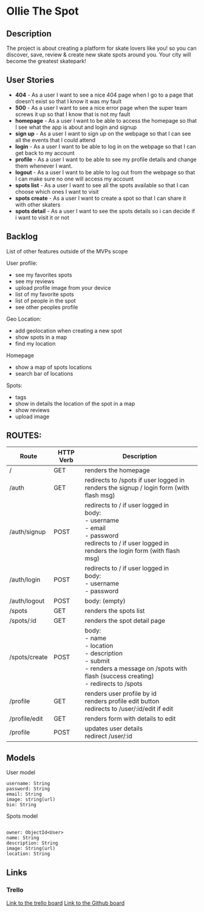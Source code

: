 # Ollie The Spot

## Description

The project is about creating a platform for skate lovers like you! so you can discover, save, review & create new skate spots around you. Your city will become the greatest skatepark!
 
## User Stories

- **404** - As a user I want to see a nice 404 page when I go to a page that doesn’t exist so that I know it was my fault 
- **500** - As a user I want to see a nice error page when the super team screws it up so that I know that is not my fault
- **homepage** - As a user I want to be able to access the homepage so that I see what the app is about and login and signup
- **sign up** - As a user I want to sign up on the webpage so that I can see all the events that I could attend
- **login** - As a user I want to be able to log in on the webpage so that I can get back to my account
- **profile** - As a user I want to be able to see my profile details and change them whenever I want.
- **logout** - As a user I want to be able to log out from the webpage so that I can make sure no one will access my account
- **spots list** - As a user I want to see all the spots available so that I can choose which ones I want to visit
- **spots create** - As a user I want to create a spot so that I can share it with other skaters
- **spots detail** - As a user I want to see the spots details so i can decide if i want to visit it or not

## Backlog

List of other features outside of the MVPs scope

User profile:

- see my favorites spots
- see my reviews
- upload profile image from your device
- list of my favorite spots 
- list of people in the spot
- see other peoples profile

Geo Location:

- add geolocation when creating a new spot 
- show spots in a map
- find my location

Homepage

- show a map of spots locations
- search bar of locations

Spots:

- tags
- show in details the location of the spot in a map
- show reviews
- upload image

## ROUTES:
|Route|HTTP Verb | Description|
|---|---|---|
|/|GET|renders the homepage|
|/auth|GET|redirects to /spots if user logged in <br> renders the signup / login form (with flash msg)|
|/auth/signup|POST|redirects to / if user logged in <br> body:  <br>- username  <br>- email <br>-  password <br> redirects to / if user logged in <br>renders the login form (with flash msg)|
|/auth/login|POST|redirects to / if user logged in <br>body: <br>- username <br>- password|
|/auth/logout|POST|body: (empty)|
|/spots|GET|renders the spots list|
|/spots/:id|GET|renders the spot detail page|
|/spots/create|POST| body: <br>- name <br>- location <br>- description <br>- submit <br>- renders a message on /spots with flash (success creating) <br>- redirects to /spots|
|/profile|GET|renders user profile by id <br> renders profile edit button <br> redirects to /user/:id/edit if edit|
|/profile/edit|GET|renders form with details to edit|
|/profile|POST|updates user details <br> redirect /user/:id|

## Models

User model
 
```
username: String
password: String
email: String
image: string(url)
bio: String

```

Spots model

```

owner: ObjectId<User>
name: String
description: String
image: String(url)
location: String

``` 

## Links

### Trello

[Link to the trello board](https://trello.com/b/LboMjM8l/project-module-2)
[Link to the Github board](https://github.com/meta103/OllieTheSpot)
